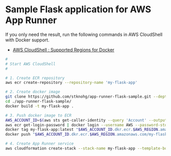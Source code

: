 # Sample Flask application for AWS App Runner

If you only need the result, run the following commands in AWS CloudShell with Docker support.

* [AWS CloudShell : Supported Regions for Docker](https://docs.aws.amazon.com/cloudshell/latest/userguide/supported-aws-regions.html#docker-regions)

```bash
#
# Start AWS CloudShell
#

# 1. Create ECR repository
aws ecr create-repository --repository-name 'my-flask-app'

# 2. Create docker image
git clone https://github.com/stknohg/app-runner-flask-sample.git --depth 1
cd ./app-runner-flask-sample/
docker build -t my-flask-app .

# 3. Push docker image to ECR
AWS_ACCOUNT_ID=$(aws sts get-caller-identity --query 'Account' --output text)
aws ecr get-login-password | docker login --username AWS --password-stdin "$AWS_ACCOUNT_ID.dkr.ecr.$AWS_REGION.amazonaws.com"
docker tag my-flask-app:latest "$AWS_ACCOUNT_ID.dkr.ecr.$AWS_REGION.amazonaws.com/my-flask-app:latest"
docker push "$AWS_ACCOUNT_ID.dkr.ecr.$AWS_REGION.amazonaws.com/my-flask-app:latest"

# 4. Create App Runner service
aws cloudformation create-stack --stack-name my-flask-app --template-body file://./app-runner.yaml --capabilities CAPABILITY_NAMED_IAM
```
